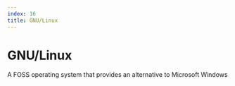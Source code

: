 ```yaml
---
index: 16
title: GNU/Linux
---
```

# GNU/Linux

A FOSS operating system that provides an alternative to Microsoft Windows